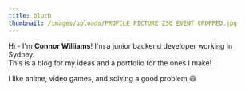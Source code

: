 ```yaml
---
title: blurb
thumbnail: /images/uploads/PROFILE PICTURE Z50 EVENT CROPPED.jpg
---
```

Hi - I'm **Connor Williams**! I'm a junior backend developer working in Sydney.\
This is a blog for my ideas and a portfolio for the ones I make!

I like anime, video games, and solving a good problem 😄